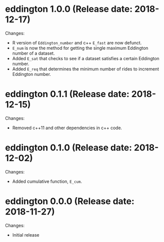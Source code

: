 # eddington 1.0.0 (Release date: 2018-12-17)

Changes:

- R version of `Eddington_number` and c++ `E_fast` are now defunct.
- `E_num` is now the method for getting the single maximum Eddington number of a dataset.
- Added `E_sat` that checks to see if a dataset satisfies a certain Eddington number.
- Added `E_req` that determines the minimum number of rides to increment Eddington number.

# eddington 0.1.1 (Release date: 2018-12-15)

Changes:

- Removed c++11 and other dependencies in c++ code.

# eddington 0.1.0 (Release date: 2018-12-02)

Changes:

- Added cumulative function, `E_cum`.

# eddington 0.0.0 (Release date: 2018-11-27)

Changes:

- Initial release
